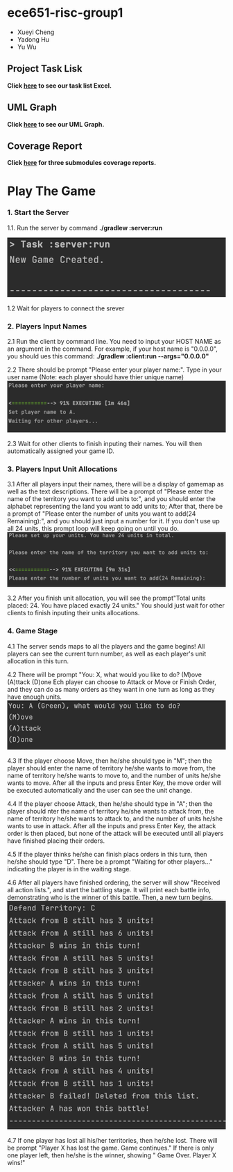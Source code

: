 # ece651-risc-group1

- Xueyi Cheng
- Yadong Hu
- Yu Wu


## Project Task Lisk

**Click [here](https://prodduke-my.sharepoint.com/:x:/r/personal/yh342_duke_edu/Documents/ECE%20651%20Group%201%20Project%20Task%20List.xlsx?d=w18e83f614ba7499d93c805d3011429e5&csf=1&web=1&e=59rJHC) to see our task list Excel.**


## UML Graph

**Click [here](https://drive.google.com/file/d/13v6J-FuXI0Vu6otDA5NVHJfm0nQvAoAf/view?usp=sharing) to see our UML Graph.**


## Coverage Report

**Click [here](https://hugo.pages.oit.duke.edu/ece651-sp23-group1) for three submodules coverage reports.**


# Play The Game

### 1. Start the Server

1.1. Run the server by command **./gradlew :server:run**

![](assets/images/1.png)

1.2  Wait for players to connect the srever

### 2. Players Input Names

2.1  Run the client by command line. You need to input your HOST NAME as an argument in the command. For example, if your  host name is "0.0.0.0", you should ues this command: **./gradlew :client:run --args="0.0.0.0"**

2.2  There should be prompt "Please enter your player name:". Type in your user name (Note: each player should have thier unique name)
![](assets/images/3.png)

2.3  Wait for other clients to finish inputing their names. You will then automatically assigned your game ID.

### 3. Players Input Unit Allocations

3.1  After all players input their names, there will be a display of gamemap as well as the text descriptions. There will be a prompt of "Please enter the name of the territory you want to add units to:", and you should enter the alphabet representing the land you want to add units to; After that, there be a prompt of "Please enter the number of units you want to add(24 Remaining):", and you should just input a number for it. If you don't use up all 24 units, this prompt loop will keep going on until you do.
![](assets/images/4.png)

3.2  After you finish unit allocation, you will see the prompt"Total units placed: 24. You have placed exactly 24 units." You should just wait for other clients to finish inputing their units allocations.

### 4. Game Stage

4.1  The server sends maps to all the players and the game begins! All players can see the current turn number, as well as each player's unit allocation in this turn. 

4.2  There will be prompt "You: X, what would you like to do? (M)ove (A)ttack (D)one
Ech player can choose to Attack or Move or Finish Order, and they can do as many orders as they want in one turn as long as they have enough units. 
![](assets/images/5.png)

4.3  If the player choose Move, then he/she should type in "M"; then the player should enter the name of territory he/she wants to move from, the name of territory he/she wants to move to, and the number of units he/she wants to move. After all the inputs and press Enter Key, the move order will be executed automatically and the user can see the unit change.

4.4  If the player choose Attack, then he/she should type in "A"; then the player should nter the name of territory he/she wants to attack from, the name of territory he/she wants to attack to, and the number of units he/she wants to use in attack. After all the inputs and press Enter Key, the attack order is then placed, but none of the attack will be executed until all players have finished placing their orders.

4.5  If the player thinks he/she can finish placs orders in this turn, then he/she should type "D".  There be a prompt "Waiting for other players..." indicating the player is in the waiting stage.

4.6  After all players have finished ordering, the server will show "Received all action lists.", and start the battling stage. It will print each battle info, demonstrating who is the winner of this battle. Then, a new turn begins.
![](assets/images/7.png)

4.7   If one player has lost all his/her territories, then he/she lost. There will be prompt "Player X has lost the game. Game continues." If there is only one player left, then he/she is the winner, showing " Game Over. Player X wins!"


